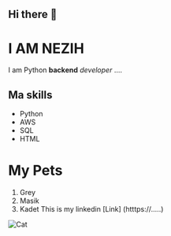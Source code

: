 ## Hi there 👋
# I AM NEZIH
I am Python **backend** *developer* ....
## Ma skills
- Python
- AWS
- SQL
- HTML
# My Pets
1. Grey
2. Masik
3. Kadet
This is my linkedin [Link] (htttps://.....)

![Cat](https://)




